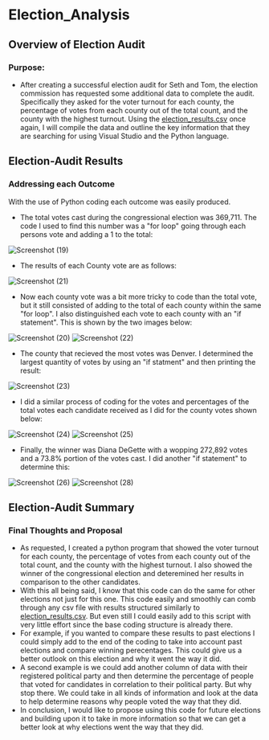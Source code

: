 # Election_Analysis

## Overview of Election Audit

### Purpose:

 - After creating a successful election audit for Seth and Tom, the election commission has requested some additional data to complete the audit. Specifically they asked for the voter turnout for each county, the percentage of votes from each county out of the total count, and the county with the highest turnout. Using the [election_results.csv](https://github.com/Sebjet24/Election_Analysis/files/7575194/election_results.csv) once again, I will compile the data and outline the key information that they are searching for using Visual Studio and the Python language.

## Election-Audit Results

### Addressing each Outcome

With the use of Python coding each outcome was easily produced. 

 - The total votes cast during the congressional election was 369,711. The code I used to find this number was a "for loop" going through each persons vote and adding a 1 to the total:

![Screenshot (19)](https://user-images.githubusercontent.com/91230277/142739538-301f6e86-7d85-4aa0-a9b2-94aa63b922b4.png)

 - The results of each County vote are as follows:

![Screenshot (21)](https://user-images.githubusercontent.com/91230277/142739738-6200836d-2d3b-4b18-adca-10aaef92de95.png)

 - Now each county vote was a bit more tricky to code than the total vote, but it still consisted of adding to the total of each county within the same "for loop". I also distinguished each vote to each county with an "if statement". This is shown by the two images below:

![Screenshot (20)](https://user-images.githubusercontent.com/91230277/142739671-326a26af-28a6-4fbd-acff-577404e5502d.png)
![Screenshot (22)](https://user-images.githubusercontent.com/91230277/142739809-b449da5a-5034-462e-b1c0-242d19206535.png)

 - The county that recieved the most votes was Denver. I determined the largest quantity of votes by using an "if statment" and then printing the result:

![Screenshot (23)](https://user-images.githubusercontent.com/91230277/142739830-e4561053-cc5c-4554-8c5f-cf6a3caf9b21.png)

 - I did a similar process of coding for the votes and percentages of the total votes each candidate received as I did for the county votes shown below:

![Screenshot (24)](https://user-images.githubusercontent.com/91230277/142740068-c23e3f34-8a9f-420f-9ca2-35b330b3bfb7.png)
![Screenshot (25)](https://user-images.githubusercontent.com/91230277/142739937-3cb2495e-e53a-4450-9e7d-5cb35bb8d5ba.png)

 - Finally, the winner was Diana DeGette with a wopping 272,892 votes and a 73.8% portion of the votes cast. I did another "if statement" to determine this:

![Screenshot (26)](https://user-images.githubusercontent.com/91230277/142740022-7f685bd0-8993-4963-afc7-343b09efbd8b.png)
![Screenshot (28)](https://user-images.githubusercontent.com/91230277/142740037-b174f8ea-d394-417a-9985-52afa755933b.png)

## Election-Audit Summary

### Final Thoughts and Proposal

 - As requested, I created a python program that showed the voter turnout for each county, the percentage of votes from each county out of the total count, and the county with the highest turnout. I also showed the winner of the congressional election and deteremined her results in comparison to the other candidates.
 - With this all being said, I know that this code can do the same for other elections not just for this one. This code easily and smoothly can comb through any csv file with results structured similarly to [election_results.csv](https://github.com/Sebjet24/Election_Analysis/files/7575194/election_results.csv). But even still I could easily add to this script with very little effort since the base coding structure is already there. 
 - For example, if you wanted to compare these results to past elections I could simply add to the end of the coding to take into account past elections and compare winning perecentages. This could give us a better outlook on this election and why it went the way it did.
 - A second example is we could add another column of data with their registered political party and then determine the percentage of people that voted for candidates in correlation to their political party. But why stop there. We could take in all kinds of information and look at the data to help determine reasons why people voted the way that they did.
 - In conclusion, I would like to propose using this code for future elections and building upon it to take in more information so that we can get a better look at why elections went the way that they did.
